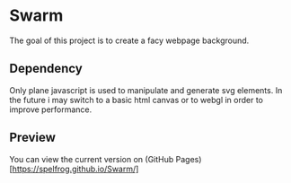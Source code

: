 # Swarm
The goal of this project is to create a facy webpage background.

## Dependency
Only plane javascript is used to manipulate and generate svg elements.
In the future i may switch to a basic html canvas or to webgl in order to improve performance.

## Preview
You can view the current version on (GitHub Pages)[https://spelfrog.github.io/Swarm/]
